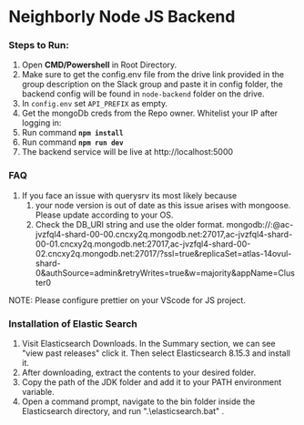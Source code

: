 # Neighborly Node JS Backend

### Steps to Run:

1. Open **CMD/Powershell** in Root Directory.
2. Make sure to get the config.env file from the drive link provided in the group description on the Slack group and paste it in config folder, the backend config will be found in `node-backend` folder on the drive.
3. In `config.env` set `API_PREFIX` as empty.
4. Get the mongoDb creds from the Repo owner. Whitelist your IP after logging in:
5. Run command **`npm install`**
6. Run command **`npm run dev`**
7. The backend service will be live at http://localhost:5000

### FAQ

1. If you face an issue with querysrv its most likely because
   1. your node version is out of date as this issue arises with mongoose. Please update according to your OS.
   2. Check the DB_URI string and use the older format.
      mongodb://<username>:<password>@ac-jvzfql4-shard-00-00.cncxy2q.mongodb.net:27017,ac-jvzfql4-shard-00-01.cncxy2q.mongodb.net:27017,ac-jvzfql4-shard-00-02.cncxy2q.mongodb.net:27017/?ssl=true&replicaSet=atlas-14ovul-shard-0&authSource=admin&retryWrites=true&w=majority&appName=Cluster0

NOTE: Please configure prettier on your VScode for JS project.

### Installation of Elastic Search

1. Visit Elasticsearch Downloads. In the Summary section, we can see "view past releases" click it. Then select Elasticsearch 8.15.3 and install it.
2. After downloading, extract the contents to your desired folder.
3. Copy the path of the JDK folder and add it to your PATH environment variable.
4. Open a command prompt, navigate to the bin folder inside the Elasticsearch directory, and run ".\elasticsearch.bat" .
